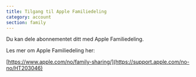 ```yaml
---
title: Tilgang til Apple Familiedeling
category: account
section: family
---
```

Du kan dele abonnementet ditt med Apple Familiedeling.


 


Les mer om Apple Familiedeling her:


[https://www.apple.com/no/family-sharing/](https://support.apple.com/no-no/HT203046)